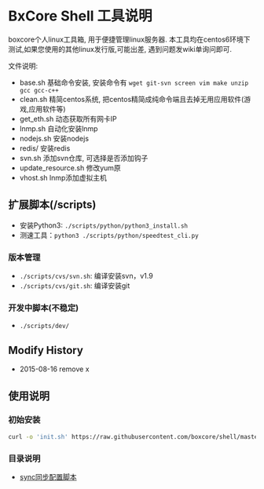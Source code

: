 BxCore Shell 工具说明
=====

boxcore个人linux工具箱, 用于便捷管理linux服务器. 本工具均在centos6环境下测试,如果您使用的其他linux发行版,可能出差, 遇到问题发wiki单询问即可. 

文件说明:

- base.sh 基础命令安装, 安装命令有 `wget git-svn screen vim make unzip gcc gcc-c++`
- clean.sh 精简centos系统, 把centos精简成纯命令端且去掉无用应用软件(游戏,应用软件等)
- get_eth.sh 动态获取所有网卡IP
- lnmp.sh 自动化安装lnmp
- nodejs.sh 安装nodejs
- redis/ 安装redis
- svn.sh 添加svn仓库, 可选择是否添加钩子
- update_resource.sh 修改yum原
- vhost.sh lnmp添加虚拟主机

## 扩展脚本(/scripts)


- 安装Python3: `./scripts/python/python3_install.sh`
- 测速工具：`python3 ./scripts/python/speedtest_cli.py`


### 版本管理
- `./scripts/cvs/svn.sh`: 编译安装svn，v1.9
- `./scripts/cvs/git.sh`: 编译安装git

### 开发中脚本(不稳定)
- `./scripts/dev/`


Modify History
------------------
- 2015-08-16 remove x


## 使用说明

### 初始安装

```bash
curl -o 'init.sh' https://raw.githubusercontent.com/boxcore/shell/master/init.sh && chmod +x init.sh && ./init.sh
```


### 目录说明

* [sync同步配置脚本](scripts/my-ops/sync-web.sh)
